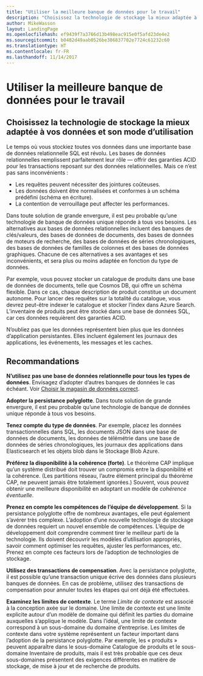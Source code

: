 ```yaml
---
title: "Utiliser la meilleure banque de données pour le travail"
description: "Choisissez la technologie de stockage la mieux adaptée à vos données et son mode d’utilisation"
author: MikeWasson
layout: LandingPage
ms.openlocfilehash: ef9439f7a3766d13b498eac915e0f5afd23de4e2
ms.sourcegitcommit: b0482d49aab0526be386837702e7724c61232c60
ms.translationtype: HT
ms.contentlocale: fr-FR
ms.lasthandoff: 11/14/2017
---
```

# <a name="use-the-best-data-store-for-the-job"></a>Utiliser la meilleure banque de données pour le travail

## <a name="pick-the-storage-technology-that-is-the-best-fit-for-your-data-and-how-it-will-be-used"></a>Choisissez la technologie de stockage la mieux adaptée à vos données et son mode d’utilisation

Le temps où vous stockiez toutes vos données dans une importante base de données relationnelle SQL est révolu. Les bases de données relationnelles remplissent parfaitement leur rôle &mdash; offrir des garanties ACID pour les transactions reposant sur des données relationnelles. Mais ce n’est pas sans inconvénients :

- Les requêtes peuvent nécessiter des jointures coûteuses.
- Les données doivent être normalisées et conformes à un schéma prédéfini (schéma en écriture).
- La contention de verrouillage peut affecter les performances.

Dans toute solution de grande envergure, il est peu probable qu’une technologie de banque de données unique réponde à tous vos besoins. Les alternatives aux bases de données relationnelles incluent des banques de clés/valeurs, des bases de données de documents, des bases de données de moteurs de recherche, des bases de données de séries chronologiques, des bases de données de familles de colonnes et des bases de données graphiques. Chacune de ces alternatives a ses avantages et ses inconvénients, et sera plus ou moins adaptée en fonction du type de données. 

Par exemple, vous pouvez stocker un catalogue de produits dans une base de données de documents, telle que Cosmos DB, qui offre un schéma flexible. Dans ce cas, chaque description de produit constitue un document autonome. Pour lancer des requêtes sur la totalité du catalogue, vous devrez peut-être indexer le catalogue et stocker l’index dans Azure Search. L’inventaire de produits peut être stocké dans une base de données SQL, car ces données requièrent des garanties ACID.

N’oubliez pas que les données représentent bien plus que les données d’application persistantes. Elles incluent également les journaux des applications, les événements, les messages et les caches.

## <a name="recommendations"></a>Recommandations

**N’utilisez pas une base de données relationnelle pour tous les types de données**. Envisagez d’adopter d’autres banques de données le cas échéant. Voir [Choisir le magasin de données correct][data-store-overview].

**Adopter la persistance polyglotte**. Dans toute solution de grande envergure, il est peu probable qu’une technologie de banque de données unique réponde à tous vos besoins. 

**Tenez compte du type de données**. Par exemple, placez les données transactionnelles dans SQL, les documents JSON dans une base de données de documents, les données de télémétrie dans une base de données de séries chronologiques, les journaux des applications dans Elasticsearch et les objets blob dans le Stockage Blob Azure.

**Préférez la disponibilité à la cohérence (forte)**. Le théorème CAP implique qu’un système distribué doit trouver un compromis entre la disponibilité et la cohérence. (Les partitions réseau, l’autre élément principal du théorème CAP, ne peuvent jamais être totalement ignorées.) Souvent, vous pouvez obtenir une meilleure disponibilité en adoptant un modèle de *cohérence éventuelle*. 

**Prenez en compte les compétences de l’équipe de développement**. Si la persistance polyglotte offre de nombreux avantages, elle peut également s’avérer très complexe. L’adoption d’une nouvelle technologie de stockage de données requiert un nouvel ensemble de compétences. L’équipe de développement doit comprendre comment tirer le meilleur parti de la technologie. Ils doivent découvrir les modèles d’utilisation appropriés, savoir comment optimiser les requêtes, ajuster les performances, etc. Prenez en compte ces facteurs lors de l’adoption de technologies de stockage. 

**Utilisez des transactions de compensation**. Avec la persistance polyglotte, il est possible qu’une transaction unique écrive des données dans plusieurs banques de données. En cas de problème, utilisez des transactions de compensation pour annuler toutes les étapes qui ont déjà été effectuées.

**Examinez les limites de contexte**. Le terme *Limite de contexte* est associé à la conception axée sur le domaine. Une limite de contexte est une limite explicite autour d’un modèle de domaine qui définit les parties du domaine auxquelles s’applique le modèle. Dans l’idéal, une limite de contexte correspond à un sous-domaine du domaine d’entreprise. Les limites de contexte dans votre système représentent un facteur important dans l’adoption de la persistance polyglotte. Par exemple, les « produits » peuvent apparaître dans le sous-domaine Catalogue de produits et le sous-domaine Inventaire de produits, mais il est très probable que ces deux sous-domaines présentent des exigences différentes en matière de stockage, de mise à jour et de recherche de produits.

[data-store-overview]: ../technology-choices/data-store-overview.md